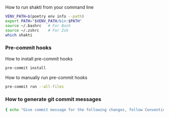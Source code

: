 


How to run shakti from your command line

```bash
VENV_PATH=$(poetry env info --path)
export PATH="$VENV_PATH/bin:$PATH"
source ~/.bashrc   # For Bash
source ~/.zshrc    # For Zsh
which shakti
```

### Pre-commit hooks

How to install pre-commit hooks

```bash
pre-commit install
```

How to manually run pre-commit hooks

```bash
pre-commit run --all-files
```

### How to generate git commit messages

```bash
{ echo "Give commit message for the following changes, follow Conventional Commit guidelines: " ; git --no-pager diff --staged } | aichat
```
